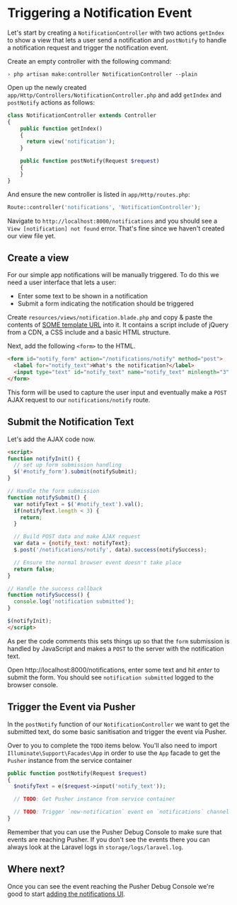 # Triggering a Notification Event

Let's start by creating a `NotificationController` with two actions `getIndex` to show a view that lets a user send a notification and `postNotify` to handle a notification request and trigger the notification event.

<i class="fa fa-rocket fa-2"></i> Create an empty controller with the following command:

```
› php artisan make:controller NotificationController --plain
```

<i class="fa fa-rocket fa-2"></i> Open up the newly created `app/Http/Controllers/NotificationController.php` and add `getIndex` and `postNotify` actions as follows:

```php
class NotificationController extends Controller
{
    public function getIndex()
    {
      return view('notification');
    }

    public function postNotify(Request $request)
    {
    }
}
```

<i class="fa fa-rocket fa-2"></i> And ensure the new controller is listed in `app/Http/routes.php`:

```php
Route::controller('notifications', 'NotificationController');
```

<i class="fa fa-rocket fa-2"></i> Navigate to `http://localhost:8000/notifications` and you should see a `View [notification] not found` error. That's fine since we haven't created our view file yet.

## Create a view

For our simple app notifications will be manually triggered. To do this we need a user interface that lets a user:

* Enter some text to be shown in a notification
* Submit a form indicating the notification should be triggered

<i class="fa fa-rocket fa-2"></i> Create `resources/views/notification.blade.php` and copy & paste the contents of [SOME template URL](#) into it. It contains a script include of jQuery from a CDN, a CSS include and a basic HTML structure.

<i class="fa fa-rocket fa-2"></i> Next, add the following `<form>` to the HTML.

```html
<form id="notify_form" action="/notifications/notify" method="post">
  <label for="notify_text">What's the notification?</label>
  <input type="text" id="notify_text" name="notify_text" minlength="3" required />
</form>
```

This form will be used to capture the user input and eventually make a `POST` AJAX request to our `notifications/notify` route.

## Submit the Notification Text

<i class="fa fa-rocket fa-2"></i> Let's add the AJAX code now.

```html
<script>
function notifyInit() {
  // set up form submission handling
  $('#notify_form').submit(notifySubmit);
}

// Handle the form submission
function notifySubmit() {
  var notifyText = $('#notify_text').val();
  if(notifyText.length < 3) {
    return;
  }

  // Build POST data and make AJAX request
  var data = {notify_text: notifyText};
  $.post('/notifications/notify', data).success(notifySuccess);

  // Ensure the normal browser event doesn't take place
  return false;
}

// Handle the success callback
function notifySuccess() {
  console.log('notification submitted');
}

$(notifyInit);
</script>
```

As per the code comments this sets things up so that the `form` submission is handled by JavaScript and makes a `POST` to the server with the notification text. 

<i class="fa fa-rocket fa-2"></i> Open http://localhost:8000/notifications, enter some text and hit *enter* to submit the form. You should see `notification submitted` logged to the browser console.

## Trigger the Event via Pusher

In the `postNotify` function of our `NotificationController` we want to get the submitted text, do some basic sanitisation and trigger the event via Pusher.

<i class="fa fa-rocket fa-2"></i> Over to you to complete the `TODO` items below. You'll also need to import `Illuminate\Support\Facades\App` in order to use the `App` facade to get the `Pusher` instance from the service container

```php
public function postNotify(Request $request)
{
  $notifyText = e($request->input('notify_text'));

  // TODO: Get Pusher instance from service container

  // TODO: Trigger `new-notification` event on `notifications` channel
}
```

Remember that you can use the Pusher Debug Console to make sure that events are reaching Pusher. If you don't see the events there you can always look at the Laravel logs in `storage/logs/laravel.log`.

## Where next?

Once you can see the event reaching the Pusher Debug Console we're good to start [adding the notifications UI](./ui.md).
